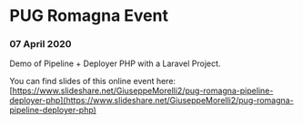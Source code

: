 # PUG Romagna Event 

### 07 April 2020

Demo of Pipeline + Deployer PHP with a Laravel Project.

You can find slides of this online event here: [https://www.slideshare.net/GiuseppeMorelli2/pug-romagna-pipeline-deployer-php](https://www.slideshare.net/GiuseppeMorelli2/pug-romagna-pipeline-deployer-php)
